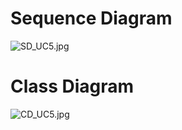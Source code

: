# Sequence Diagram #

![SD_UC5.jpg](https://bitbucket.org/repo/pqBqye/images/419510038-SD_UC5.jpg)

# Class Diagram #
![CD_UC5.jpg](https://bitbucket.org/repo/pqBqye/images/1875956687-CD_UC5.jpg)

